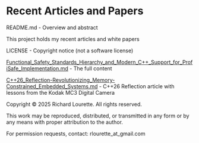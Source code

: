 # Recent Articles and Papers
README.md - Overview and abstract

This project holds my recent articles and white papers

LICENSE - Copyright notice (not a software license)

[Functional_Safety_Standards_Hierarchy_and_Modern_C++_Support_for_ProfiSafe_Implementation.md](Functional_Safety_Standards_Hierarchy_and_Modern_C++_Support_for_ProfiSafe_Implementation.md) - The full content

[C++26_Reflection-Revolutionizing_Memory-Constrained_Embedded_Systems.md](C++26_Reflection_-_Revolutionizing_Memory-Constrained_Embedded_Systems/C++26_Reflection-Revolutionizing_Memory-Constrained_Embedded_Systems.md) - C++26 Reflection article with lessons from the Kodak MC3 Digital Camera

Copyright © 2025 Richard Lourette. All rights reserved.

This work may be reproduced, distributed, or transmitted in any form 
or by any means with proper attribution to the author.

For permission requests, contact: rlourette_at_gmail.com
